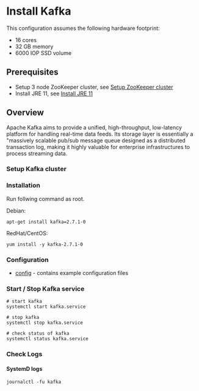 # Install Kafka

This configuration assumes the following hardware footprint:

- 16 cores
- 32 GB memory
- 6000 IOP SSD volume

## Prerequisites

- Setup 3 node ZooKeeper cluster, see [Setup ZooKeeper cluster](../zookeeper/README.md)
- Install JRE 11, see [Install JRE 11](../instana-jre-11/README.md)

## Overview

Apache Kafka aims to provide a unified, high-throughput, low-latency platform for handling real-time data feeds. Its storage layer is essentially a "massively scalable pub/sub message queue designed as a distributed transaction log, making it highly valuable for enterprise infrastructures to process streaming data.

### Setup Kafka cluster

### Installation

Run follwing command as root.

Debian:
```
apt-get install kafka=2.7.1-0
```

RedHat/CentOS:
```
yum install -y kafka-2.7.1-0
```

### Configuration

- [config](config) - contains example configuration files

### Start / Stop Kafka service

```
# start kafka
systemctl start kafka.service

# stop kafka
systemctl stop kafka.service

# check status of kafka
systemctl status kafka.service
```

### Check Logs

#### SystemD logs

```
journalctl -fu kafka
```

